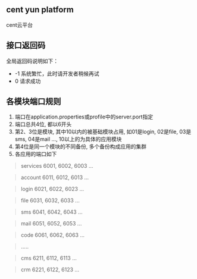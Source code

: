 cent yun platform
---

cent云平台

## 接口返回码

全局返回码说明如下：

* -1      系统繁忙，此时请开发者稍候再试
* 0       请求成功

## 各模块端口规则
1. 端口在application.properties或profile中的server.port指定
2. 端口总共4位, 都以6开头
3. 第2、3位是模块, 其中10以内的被基础模块占用, 如01是login, 02是file, 03是sms, 04是mail ..., 10以上的为具体的应用模块
4. 第4位是同一个模块的不同备份, 多个备份构成应用的集群
5. 各应用的端口如下
> services  6001, 6002, 6003 ...

> account    6011, 6012, 6013 ...

> login     6021, 6022, 6023 ...

> file     6031, 6032, 6033 ...

> sms      6041, 6042, 6043 ...

> mail     6051, 6052, 6053 ...

> code     6061, 6062, 6063 ...

> .....

> cms      6211, 6112, 6113 ...

> crm      6221, 6122, 6123 ...


